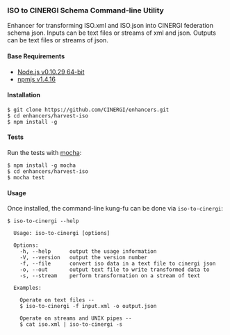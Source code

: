 ### ISO to CINERGI Schema Command-line Utility

Enhancer for transforming ISO.xml and ISO.json into CINERGI federation schema
json.  Inputs can be text files or streams of xml and json.  Outputs can be
text files or streams of json.

#### Base Requirements
* [Node.js v0.10.29 64-bit](http://nodejs.org/)
* [npmjs v1.4.16](https://www.npmjs.org/)

#### Installation
```
$ git clone https://github.com/CINERGI/enhancers.git
$ cd enhancers/harvest-iso
$ npm install -g
```

#### Tests
Run the tests with [mocha](https://visionmedia.github.io/mocha/):
```
$ npm install -g mocha
$ cd enhancers/harvest-iso
$ mocha test
```

#### Usage
Once installed, the command-line kung-fu can be done via `iso-to-cinergi`:
```
$ iso-to-cinergi --help

  Usage: iso-to-cinergi [options]
  
  Options:
    -h, --help      output the usage information
    -V, --version   output the version number
    -f, --file      convert iso data in a text file to cinergi json
    -o, --out       output text file to write transformed data to
    -s, --stream    perform transformation on a stream of text

  Examples:

    Operate on text files --
    $ iso-to-cinergi -f input.xml -o output.json

    Operate on streams and UNIX pipes --
    $ cat iso.xml | iso-to-cinergi -s
```